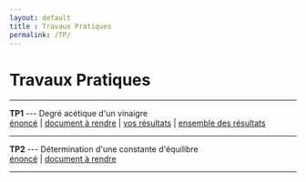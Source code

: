 ```yaml
---
layout: default
title : Travaux Pratiques
permalink: /TP/
---
```


# Travaux Pratiques

---

**TP1** --- Degré acétique d'un vinaigre  
<a href="/chimie_pcsi/tp/vinaigre.pdf" download>énoncé</a> | <a href="https://docs.google.com/document/d/1qm0TP5S2syP8UQ3QBxdjzWJRX0VC7_YHSAIzbMDU3aw/edit?usp=drive_link" download>document à rendre</a> | <a href="https://docs.google.com/forms/d/e/1FAIpQLSctvu7yKZvBo5EDGpPyCXlN012i7rh4jTgzvsmf8R2aYeS2vA/viewform?usp=header" download>vos résultats</a> | <a href="https://docs.google.com/spreadsheets/d/17_IIC6nI3TXOmw0GRABZlsJXKgrgAqCb6mCkLRyGOX4/edit?usp=drive_link" download>ensemble des résultats</a>  

---


**TP2** --- Détermination d'une constante d'équilibre  
<a href="/chimie_pcsi/tp/Complexe_feSCN.pdf" download>énoncé</a> | <a href="https://docs.google.com/document/d/1dcvvDTUwxA-SD4NQPtXconV90uOLlzZcPirD-ICSG4s/edit?usp=drive_link" download>document à rendre</a>

---
